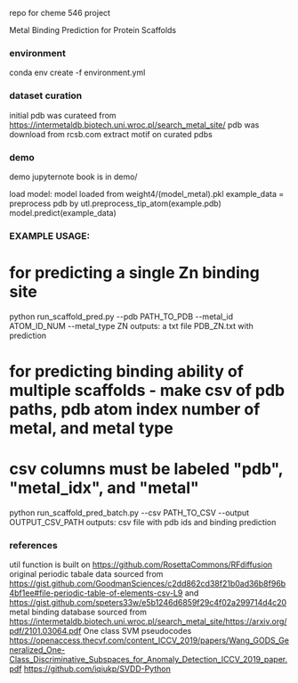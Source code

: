 repo for cheme 546 project

Metal Binding Prediction for Protein Scaffolds

### environment
conda env create -f environment.yml

### dataset curation
initial pdb was curateed from https://intermetaldb.biotech.uni.wroc.pl/search_metal_site/
pdb was download from rcsb.com
extract motif on curated pdbs

### demo
demo jupyternote book is in demo/

load model: model loaded from weight4/(model_metal).pkl
example_data = preprocess pdb by utl.preprocess_tip_atom(example.pdb)
model.predict(example_data)


### EXAMPLE USAGE:
# for predicting a single Zn binding site

python run_scaffold_pred.py --pdb PATH_TO_PDB --metal_id ATOM_ID_NUM --metal_type ZN
outputs: a txt file PDB_ZN.txt with prediction

# for predicting binding ability of multiple scaffolds - make csv of pdb paths, pdb atom index number of metal, and metal type

# csv columns must be labeled "pdb", "metal_idx", and "metal"

python run_scaffold_pred_batch.py --csv PATH_TO_CSV --output OUTPUT_CSV_PATH
outputs: csv file with pdb ids and binding prediction




### references
util function is built on https://github.com/RosettaCommons/RFdiffusion
original periodic tabale data sourced from https://gist.github.com/GoodmanSciences/c2dd862cd38f21b0ad36b8f96b4bf1ee#file-periodic-table-of-elements-csv-L9 and https://gist.github.com/speters33w/e5b1246d6859f29c4f02a299714d4c20
metal binding database sourced from https://intermetaldb.biotech.uni.wroc.pl/search_metal_site/https://arxiv.org/pdf/2101.03064.pdf
One class SVM pseudocodes 
https://openaccess.thecvf.com/content_ICCV_2019/papers/Wang_GODS_Generalized_One-Class_Discriminative_Subspaces_for_Anomaly_Detection_ICCV_2019_paper.pdf
https://github.com/iqiukp/SVDD-Python
